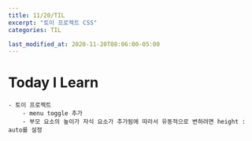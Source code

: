 ```yaml
---
title: 11/20/TIL
excerpt: "토이 프로젝트 CSS"
categories: TIL

last_modified_at: 2020-11-20T08:06:00-05:00
---
```


# Today I Learn  
  
    - 토이 프로젝트  
        - menu toggle 추가  
        - 부모 요소의 높이가 자식 요소가 추가됨에 따라서 유동적으로 변하려면 height : auto를 설정   
      